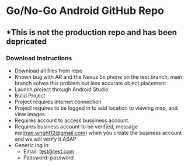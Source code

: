 # Go/No-Go Android GitHub Repo
 ## *This is not the production repo and has been depricated
### Download Instructions

* Download all files from repo
* Known bug with AR and the Nexus 5x phone on the test branch, main branch solves this problem but less accurate object placement
* Launch project through Android Studio
* Build Project
* Project requires internet connection
* Project requires to be logged in to add location to viewing map, and view images.
* Requires account to access bussiness account.
* Requires business account to be verified, message me(trae.wright12@gmail.com) when you create the business account and we will verify it ASAP
* Generic log in:
  * Email: <test@test.com>
  * Password: password
